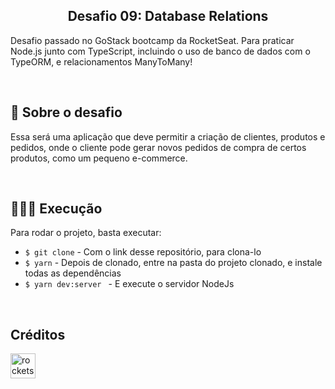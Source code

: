 <h2 align="center"> 
  Desafio 09: Database Relations
</h3>

<p align="center">

Desafio passado no GoStack bootcamp da RocketSeat. Para praticar Node.js junto com TypeScript, incluindo o uso de banco de dados com o TypeORM, e relacionamentos ManyToMany!

</p>

<br>

<h2> 🚀 Sobre o desafio </h2>

<p>
Essa será uma aplicação que deve permitir a criação de clientes, produtos e pedidos, onde o cliente pode gerar novos pedidos de compra de certos produtos, como um pequeno e-commerce.
</p>

<br>

<h2>👨🏻‍💻 Execução</h2>

<p>
Para rodar o projeto, basta executar:
  <ul>
    <li> <code>$ git clone</code> - Com o link desse repositório, para clona-lo  </li>
    <li> <code>$ yarn</code> - Depois de clonado, entre na pasta do projeto clonado, e instale todas as dependências </li>
    <li> <code>$ yarn dev:server </code> - E execute o servidor NodeJs</li>
  </ul>
</p>
    
<br>

<h2>Créditos</h2>

[<img src="https://avatars0.githubusercontent.com/u/28929274?s=200&v=4" alt="rocketseat" width="40" height="40" />](https://github.com/Rocketseat)
